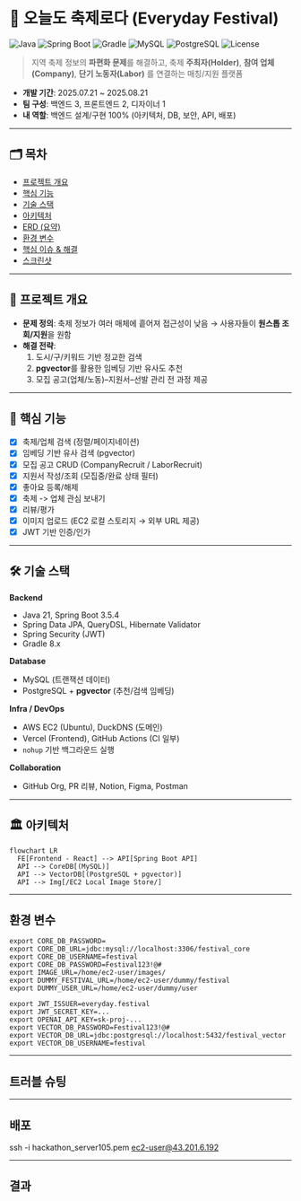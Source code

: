 # 🎉 오늘도 축제로다 (Everyday Festival)

![Java](https://img.shields.io/badge/Java-21-blue)
![Spring Boot](https://img.shields.io/badge/Spring%20Boot-3.5.4-brightgreen)
![Gradle](https://img.shields.io/badge/Build-Gradle%208.x-02303A)
![MySQL](https://img.shields.io/badge/DB-MySQL-orange)
![PostgreSQL](https://img.shields.io/badge/DB-PostgreSQL%20%2B%20pgvector-336791)
![License](https://img.shields.io/badge/License-MIT-lightgrey)

> 지역 축제 정보의 **파편화 문제**를 해결하고, 축제 **주최자(Holder)**, **참여 업체(Company)**, **단기 노동자(Labor)** 를 연결하는 매칭/지원 플랫폼

- **개발 기간**: 2025.07.21 ~ 2025.08.21
- **팀 구성**: 백엔드 3, 프론트엔드 2, 디자이너 1
- **내 역할**: 백엔드 설계/구현 100% (아키텍처, DB, 보안, API, 배포)

---

## 🗂️ 목차
- [프로젝트 개요](#-프로젝트-개요)
- [핵심 기능](#-핵심-기능)
- [기술 스택](#-기술-스택)
- [아키텍처](#-아키텍처)
- [ERD (요약)](#-erd-요약)
- [환경 변수](#-환경-변수)
- [핵심 이슈 & 해결](#-핵심-이슈--해결)
- [스크린샷](#-스크린샷)


---

## 📌 프로젝트 개요
- **문제 정의**: 축제 정보가 여러 매체에 흩어져 접근성이 낮음 → 사용자들이 **원스톱 조회/지원**을 원함  
- **해결 전략**:  
  1) 도시/구/키워드 기반 정교한 검색  
  2) **pgvector**를 활용한 임베딩 기반 유사도 추천  
  3) 모집 공고(업체/노동)–지원서–선발 관리 전 과정 제공

---

## 🚀 핵심 기능
- [x] 축제/업체 검색 (정렬/페이지네이션)
- [x] 임베딩 기반 유사 검색 (pgvector)
- [x] 모집 공고 CRUD (CompanyRecruit / LaborRecruit)
- [x] 지원서 작성/조회 (모집중/완료 상태 필터)
- [x] 좋아요 등록/해제
- [x] 축제 -> 업체 관심 보내기
- [x] 리뷰/평가
- [x] 이미지 업로드 (EC2 로컬 스토리지 → 외부 URL 제공)
- [x] JWT 기반 인증/인가

---

## 🛠 기술 스택
**Backend**
- Java 21, Spring Boot 3.5.4  
- Spring Data JPA, QueryDSL, Hibernate Validator  
- Spring Security (JWT)  
- Gradle 8.x

**Database**
- MySQL (트랜잭션 데이터)  
- PostgreSQL + **pgvector** (추천/검색 임베딩)

**Infra / DevOps**
- AWS EC2 (Ubuntu), DuckDNS (도메인)  
- Vercel (Frontend), GitHub Actions (CI 일부)  
- `nohup` 기반 백그라운드 실행

**Collaboration**
- GitHub Org, PR 리뷰, Notion, Figma, Postman

---

## 🏛 아키텍처
```mermaid
flowchart LR
  FE[Frontend - React] --> API[Spring Boot API]
  API --> CoreDB[(MySQL)]
  API --> VectorDB[(PostgreSQL + pgvector)]
  API --> Img[/EC2 Local Image Store/]
```

---
## 환경 변수
```
export CORE_DB_PASSWORD=
export CORE_DB_URL=jdbc:mysql://localhost:3306/festival_core
export CORE_DB_USERNAME=festival
export CORE_DB_PASSWORD=Festival123!@# 
export IMAGE_URL=/home/ec2-user/images/
export DUMMY_FESTIVAL_URL=/home/ec2-user/dummy/festival
export DUMMY_USER_URL=/home/ec2-user/dummy/user

export JWT_ISSUER=everyday.festival
export JWT_SECRET_KEY=...
export OPENAI_API_KEY=sk-proj-...
export VECTOR_DB_PASSWORD=Festival123!@#
export VECTOR_DB_URL=jdbc:postgresql://localhost:5432/festival_vector
export VECTOR_DB_USERNAME=festival
```
---
## 트러블 슈팅
---

## 배포
ssh -i hackathon_server105.pem ec2-user@43.201.6.192

---
## 결과
